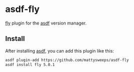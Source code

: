 # asdf-fly

[fly](https://github.com/concourse/concourse) plugin for the [asdf](https://github.com/asdf-vm/asdf) version manager.

## Install

After installing [asdf](https://github.com/asdf-vm/asdf),
you can add this plugin like this:

```bash
asdf plugin-add https://github.com/mattysweeps/asdf-fly
asdf install fly 5.0.1
`````

